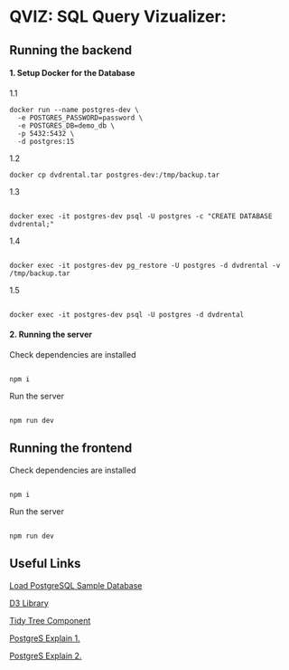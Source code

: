 # QVIZ: SQL Query Vizualizer:

## Running the backend

#### 1. Setup Docker for the Database

1.1

```
docker run --name postgres-dev \
  -e POSTGRES_PASSWORD=password \
  -e POSTGRES_DB=demo_db \
  -p 5432:5432 \
  -d postgres:15
```

1.2

```
docker cp dvdrental.tar postgres-dev:/tmp/backup.tar
```

1.3

```

docker exec -it postgres-dev psql -U postgres -c "CREATE DATABASE dvdrental;"

```

1.4

```

docker exec -it postgres-dev pg_restore -U postgres -d dvdrental -v /tmp/backup.tar

```

1.5

```

docker exec -it postgres-dev psql -U postgres -d dvdrental

```

#### 2. Running the server

Check dependencies are installed

```

npm i

```

Run the server

```

npm run dev

```

## Running the frontend

Check dependencies are installed

```

npm i

```

Run the server

```

npm run dev

```

## Useful Links

[Load PostgreSQL Sample Database](https://neon.com/postgresql/postgresql-getting-started/load-postgresql-sample-database)

[D3 Library](https://d3js.org/d3-hierarchy/tree)

[Tidy Tree Component](https://observablehq.com/@d3/tree-component)

[PostgreS Explain 1.](https://www.postgresql.org/docs/current/using-explain.html)

[PostgreS Explain 2.](https://www.postgresql.org/docs/current/sql-explain.html)
